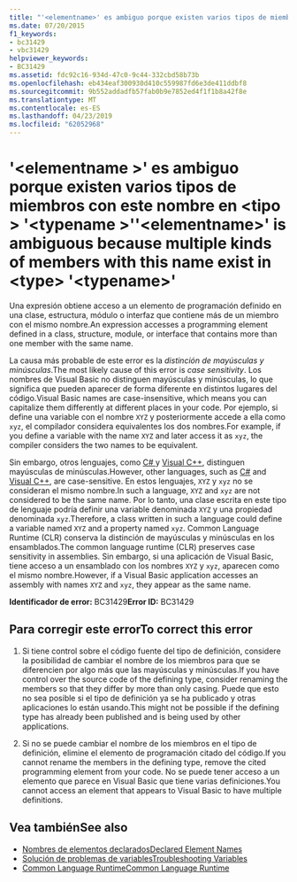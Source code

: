 ```yaml
---
title: "'<elementname>' es ambiguo porque existen varios tipos de miembros con este nombre en <type> '<typename>'"
ms.date: 07/20/2015
f1_keywords:
- bc31429
- vbc31429
helpviewer_keywords:
- BC31429
ms.assetid: fdc92c16-934d-47c0-9c44-332cbd58b73b
ms.openlocfilehash: eb434eaf300930d410c559987fd6e3de411ddbf8
ms.sourcegitcommit: 9b552addadfb57fab0b9e7852ed4f1f1b8a42f8e
ms.translationtype: MT
ms.contentlocale: es-ES
ms.lasthandoff: 04/23/2019
ms.locfileid: "62052968"
---
```

# <a name="elementname-is-ambiguous-because-multiple-kinds-of-members-with-this-name-exist-in-type-typename"></a><span data-ttu-id="03524-102">'\<elementname >' es ambiguo porque existen varios tipos de miembros con este nombre en \<tipo > '\<typename >'</span><span class="sxs-lookup"><span data-stu-id="03524-102">'\<elementname>' is ambiguous because multiple kinds of members with this name exist in \<type> '\<typename>'</span></span>
<span data-ttu-id="03524-103">Una expresión obtiene acceso a un elemento de programación definido en una clase, estructura, módulo o interfaz que contiene más de un miembro con el mismo nombre.</span><span class="sxs-lookup"><span data-stu-id="03524-103">An expression accesses a programming element defined in a class, structure, module, or interface that contains more than one member with the same name.</span></span>  
  
 <span data-ttu-id="03524-104">La causa más probable de este error es la *distinción de mayúsculas y minúsculas*.</span><span class="sxs-lookup"><span data-stu-id="03524-104">The most likely cause of this error is *case sensitivity*.</span></span> <span data-ttu-id="03524-105">Los nombres de Visual Basic no distinguen mayúsculas y minúsculas, lo que significa que pueden aparecer de forma diferente en distintos lugares del código.</span><span class="sxs-lookup"><span data-stu-id="03524-105">Visual Basic names are case-insensitive, which means you can capitalize them differently at different places in your code.</span></span> <span data-ttu-id="03524-106">Por ejemplo, si define una variable con el nombre `XYZ` y posteriormente accede a ella como `xyz`, el compilador considera equivalentes los dos nombres.</span><span class="sxs-lookup"><span data-stu-id="03524-106">For example, if you define a variable with the name `XYZ` and later access it as `xyz`, the compiler considers the two names to be equivalent.</span></span>  
  
 <span data-ttu-id="03524-107">Sin embargo, otros lenguajes, como [ C# ](../../csharp/index.md) y [Visual C++](/cpp/index), distinguen mayúsculas de minúsculas.</span><span class="sxs-lookup"><span data-stu-id="03524-107">However, other languages, such as [C#](../../csharp/index.md) and [Visual C++](/cpp/index), are case-sensitive.</span></span> <span data-ttu-id="03524-108">En estos lenguajes, `XYZ` y `xyz` no se consideran el mismo nombre.</span><span class="sxs-lookup"><span data-stu-id="03524-108">In such a language, `XYZ` and `xyz` are not considered to be the same name.</span></span> <span data-ttu-id="03524-109">Por lo tanto, una clase escrita en este tipo de lenguaje podría definir una variable denominada `XYZ` y una propiedad denominada `xyz`.</span><span class="sxs-lookup"><span data-stu-id="03524-109">Therefore, a class written in such a language could define a variable named `XYZ` and a property named `xyz`.</span></span> <span data-ttu-id="03524-110">Common Language Runtime (CLR) conserva la distinción de mayúsculas y minúsculas en los ensamblados.</span><span class="sxs-lookup"><span data-stu-id="03524-110">The common language runtime (CLR) preserves case sensitivity in assemblies.</span></span> <span data-ttu-id="03524-111">Sin embargo, si una aplicación de Visual Basic, tiene acceso a un ensamblado con los nombres `XYZ` y `xyz`, aparecen como el mismo nombre.</span><span class="sxs-lookup"><span data-stu-id="03524-111">However, if a Visual Basic application accesses an assembly with names `XYZ` and `xyz`, they appear as the same name.</span></span>  
  
 <span data-ttu-id="03524-112">**Identificador de error:** BC31429</span><span class="sxs-lookup"><span data-stu-id="03524-112">**Error ID:** BC31429</span></span>  
  
## <a name="to-correct-this-error"></a><span data-ttu-id="03524-113">Para corregir este error</span><span class="sxs-lookup"><span data-stu-id="03524-113">To correct this error</span></span>  
  
1. <span data-ttu-id="03524-114">Si tiene control sobre el código fuente del tipo de definición, considere la posibilidad de cambiar el nombre de los miembros para que se diferencien por algo más que las mayúsculas y minúsculas.</span><span class="sxs-lookup"><span data-stu-id="03524-114">If you have control over the source code of the defining type, consider renaming the members so that they differ by more than only casing.</span></span> <span data-ttu-id="03524-115">Puede que esto no sea posible si el tipo de definición ya se ha publicado y otras aplicaciones lo están usando.</span><span class="sxs-lookup"><span data-stu-id="03524-115">This might not be possible if the defining type has already been published and is being used by other applications.</span></span>  
  
2. <span data-ttu-id="03524-116">Si no se puede cambiar el nombre de los miembros en el tipo de definición, elimine el elemento de programación citado del código.</span><span class="sxs-lookup"><span data-stu-id="03524-116">If you cannot rename the members in the defining type, remove the cited programming element from your code.</span></span> <span data-ttu-id="03524-117">No se puede tener acceso a un elemento que parece en Visual Basic que tiene varias definiciones.</span><span class="sxs-lookup"><span data-stu-id="03524-117">You cannot access an element that appears to Visual Basic to have multiple definitions.</span></span>  
  
## <a name="see-also"></a><span data-ttu-id="03524-118">Vea también</span><span class="sxs-lookup"><span data-stu-id="03524-118">See also</span></span>

- [<span data-ttu-id="03524-119">Nombres de elementos declarados</span><span class="sxs-lookup"><span data-stu-id="03524-119">Declared Element Names</span></span>](../../visual-basic/programming-guide/language-features/declared-elements/declared-element-names.md)
- [<span data-ttu-id="03524-120">Solución de problemas de variables</span><span class="sxs-lookup"><span data-stu-id="03524-120">Troubleshooting Variables</span></span>](../../visual-basic/programming-guide/language-features/variables/troubleshooting-variables.md)
- [<span data-ttu-id="03524-121">Common Language Runtime</span><span class="sxs-lookup"><span data-stu-id="03524-121">Common Language Runtime</span></span>](../../standard/clr.md)
